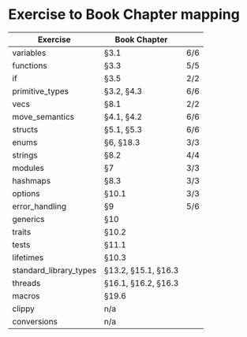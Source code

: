 # Exercise to Book Chapter mapping

| Exercise               | Book Chapter        |                |
| ---------------------- | ------------------- |----------------|
| variables              | §3.1                |     6/6        |
| functions              | §3.3                |     5/5        |
| if                     | §3.5                |     2/2        |
| primitive_types        | §3.2, §4.3          |     6/6        |
| vecs                   | §8.1                |     2/2        |
| move_semantics         | §4.1, §4.2          |     6/6        |
| structs                | §5.1, §5.3          |     6/6        |
| enums                  | §6, §18.3           |     3/3        |
| strings                | §8.2                |     4/4        |
| modules                | §7                  |     3/3        |
| hashmaps               | §8.3                |     3/3        |
| options                | §10.1               |     3/3        |
| error_handling         | §9                  |     5/6        |
| generics               | §10                 |                |
| traits                 | §10.2               |                |
| tests                  | §11.1               |                |
| lifetimes              | §10.3               |                |
| standard_library_types | §13.2, §15.1, §16.3 |                |
| threads                | §16.1, §16.2, §16.3 |                |
| macros                 | §19.6               |                |
| clippy                 | n/a                 |                |
| conversions            | n/a                 |                |

